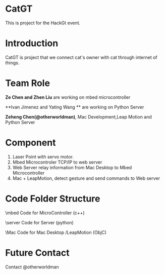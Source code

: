 CatGT
=====

This is project for the HackGt event.

# Introduction
 
CatGT is project that we connect cat's owner with cat through internet of things. 

# Team Role

**Ze Chen and Zhen Liu** are working on mbed microcontroller 

**Ivan Jimenez and Yating Wang ** are working on Python Server

**Zeheng Chen(@otherworldman)**, Mac Development,Leap Motion and Python Server 

# Component 

1. Laser Point with servo motor. 
2. Mbed Microcontroler TCP/IP to web server
3. Web Server relay information from Mac Desktop to Mbed Microcontroller
4. Mac + LeapMotion, detect gesture and send commands to Web server

# Code Folder Structure

\mbed Code for MicroController (c++)

\server Code for Server (python)

\Mac Code for Mac Desktop /LeapMotion (ObjC)

# Future Contact

Contact @otherworldman


